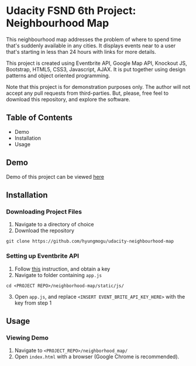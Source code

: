 # Udacity FSND 6th Project: Neighbourhood Map
This neighbourhood map addresses the problem of where to spend time that's suddenly available in any cities. It displays events near to a user that's starting in less than 24 hours with links for more details.

This project is created using Eventbrite API, Google Map API, Knockout JS, Bootstrap, HTML5, CSS3, Javascript, AJAX. It is put together using design patterns and object oriented programming.

Note that this project is for demonstration purposes only. The author will not accept any pull requests from third-parties. But, please, free feel to download this repository, and explore the software.

## Table of Contents
- Demo
- Installation
- Usage

## Demo
Demo of this project can be viewed [here](https://hyungmogu.github.io/udacity-neighbourhood-map/)

## Installation
### Downloading Project Files
1. Navigate to a directory of choice
2. Download the repository
```
git clone https://github.com/hyungmogu/udacity-neighbourhood-map
```

### Setting up Eventbrite API
1. Follow [this](https://www.eventbrite.com/support/articles/en_US/How_To/how-to-locate-your-eventbrite-api-user-key?lg=en_US) instruction, and obtain a key
2. Navigate to folder containing `app.js`
```
cd <PROJECT REPO>/neighborhood-map/static/js/
```
3. Open `app.js`, and replace `<INSERT EVENT_BRITE_API_KEY_HERE>` with the key from step 1

## Usage
### Viewing Demo
1. Navigate to `<PROJECT_REPO>/neighborhood_map/`
2. Open `index.html` with a browser (Google Chrome is recommended).
